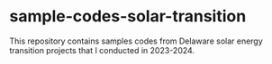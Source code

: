 # sample-codes-solar-transition
This repository contains samples codes from Delaware solar energy transition projects that I conducted in 2023-2024.
